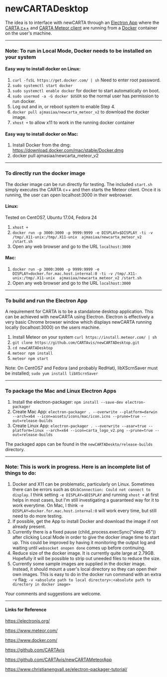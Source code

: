 newCARTADesktop
=======

The idea is to interface with newCARTA through an [Electron App](https://electronjs.org) where the [CARTA c++](https://github.com/CARTAvis/carta) and [CARTA Meteor client](https://github.com/CARTAvis/newCARTAMeteorApp) are running from a [Docker](https://www.docker.com/) container on the user's machine. 

---

### Note: To run in Local Mode, Docker  needs to be installed on your system

#### Easy way to install docker on Linux:
1. `curl -fsSL https://get.docker.com/ | sh` Need to enter root password.
2. `sudo systemctl start docker`
3. `sudo systemctl enable docker` for docker to start automatically on boot.
4. `sudo usermod -a -G docker $USER` so the normal user has permission to run docker.
5. Log out and in, or reboot system  to enable Step 4.
6. `docker pull ajmasiaa/newcarta_meteor_v2` to download the docker image.
7. `xhost +` to allow x11 to work in the running docker container

#### Easy way to install docker on Mac:
1. Install Docker from the dmg: https://download.docker.com/mac/stable/Docker.dmg 
2. docker pull ajmasiaa/newcarta_meteor_v2

---

### To directly run the docker image

The docker image can be run directly for testing. The included `start.sh` simply executes the CARTA c++ and then starts the Meteor client. Once it is running, the user can open localhost:3000 in their webrowser.

#### Linux:
Tested on CentOS7, Ubuntu 17.04, Fedora 24
1. `xhost +`
2. `docker run -p 3000:3000 -p 9999:9999 -e DISPLAY=$DISPLAY -ti -v /tmp/.X11-unix:/tmp/.X11-unix  ajmasiaa/newcarta_meteor_v2 /start.sh`
3. Open any web browser and go to the URL `localhost:3000`

#### Mac:
1. `docker run -p 3000:3000 -p 9999:9999 -e DISPLAY=docker.for.mac.host.internal:0 -ti -v /tmp/.X11-unix:/tmp/.X11-unix  ajmasiaa/newcarta_meteor_v2 /start.sh`
2. Open any web browser and go to the URL `localhost:3000`

---

### To build and run the Electron App
A requirement for CARTA is to be a standalone desktop application. This can be achieved with newCARTA using Electron. Electron is effectively a very basic Chrome browser window which displays newCARTA running locally (localhost:3000) on the users machine.

1. Install Meteor on your system `curl https://install.meteor.com/ | sh`
1. `git clone https://github.com/CARTAvis/newCARTADesktop.git`
2. `cd newCARTADesktop`
3. `meteor npm install`
4. `meteor npm start`

Note: On CentOS7 and Fedora (and probably RedHat), libXScrnSaver must be installed; `sudo yum install libXScrnSaver`

---

### To package the Mac and Linux Electron Apps

1. Install the electron-packager: `npm install --save-dev electron-packager`
2. Create Mac App: `electron-packager . --overwrite --platform=darwin --arch=x64 --icon=assets/icons/mac/icon.icns --prune=true --out=release-builds`
3. Create Linux App: `electron-packager . --overwrite --asar=true --platform=linux --arch=x64 --icon=carta_logo_v2.png --prune=true --out=release-builds`

The packaged apps can be found in the `newCARTADeskto/release-builds` directory.

---

### Note: This is work in progress. Here is an incomplete list of things to do:

1. Docker and X11 can be problematic, particularly on Linux. Sometimes there can be errors such as `QXcbConnection: Could not connect to display`. I think setting `-e DISPLAY=$DISPLAY` and running `xhost +` at first helps in most cases, but I'm still investigating a guaranteed way for it to work everytime. On Mac, I think `-e DISPLAY=docker.for.mac.host.internal:0` will work every time, but still need to do more testing.
2. If possible, get the App to install Docker and download the image if not already present.
3. Currently there is a fixed pause (child_process.execSync("sleep 45")) after clicking Local Mode in order to give the docker image time to start up. This could be improved by having it monitoring the output log and waiting until `websocket onopen done` comes up before continuing.
4. Reduce size of the docker image. It is currently quite large at 2.79GB. Hopefully it will be possible to strip out uneeded files to reduce the size.
5. Currently some sample images are supplied in the docker image. Instead, it should mount a user's local directory so they can open their own images. This is easy to do in the docker run command with an extra -v flag; `-v <absolute path to local directory>:<absolute path to directory in docker image>`

Your comments and suggestions are welcome.

---

#### Links for Reference

https://electronjs.org/

https://www.meteor.com/

https://www.docker.com/

https://github.com/CARTAvis

https://github.com/CARTAvis/newCARTAMeteorApp

https://www.christianengvall.se/electron-packager-tutorial/

